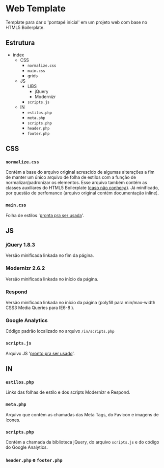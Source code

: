 # Web Template

Template para dar o 'pontapé inicial' em um projeto web com base no HTML5 Boilerplate.

## Estrutura

* index
	* CSS
		* `normalize.css`
		* `main.css`
		* grids
	* JS
		* LIBS
			* jQuery
			* Modernizr
		* `scripts.js`
	* IN
		* `estilos.php`
		* `meta.php`
		* `scripts.php`
		* `header.php`
		* `footer.php`

## CSS

### `normalize.css`

Contém a base do arquivo original acrescido de algumas alterações a fim de manter um único arquivo de folha de estilos com a função de normalizar/padronizar os elementos. Esse arquivo também contém as classes auxiliares do HTML5 Boilerplate ([caso não conheça](https://github.com/h5bp/html5-boilerplate/blob/master/doc/css.md#common-helpers)). Já minificado, por questão de perfomance (arquivo original contém documentação inline).

### `main.css`

Folha de estilos '[pronta pra ser usada](http://img9.imageshack.us/img9/9097/coronell.jpg)'.

## JS

### jQuery 1.8.3

Versão minificada linkada no fim da página.

### Modernizr 2.6.2

Versão minificada linkada no início da página.

### Respond

Versão minificada linkada no início da página (polyfill para min/max-width CSS3 Media Queries para IE6-8 ).

### Google Analytics

Código padrão localizado no arquivo `/in/scripts.php`

### `scripts.js`

Arquivo JS '[pronto pra ser usado](http://img855.imageshack.us/img855/2449/coronel2.jpg)'.

## IN

### `estilos.php`

Links das folhas de estilo e dos scripts Modernizr e Respond.

### `meta.php`

Arquivo que contém as chamadas das Meta Tags, do Favicon e imagens de ícones.

### `scripts.php`

Contém a chamada da biblioteca jQuery, do arquivo `scripts.js` e do código do Google Analytics.

### `header.php` e `footer.php`

